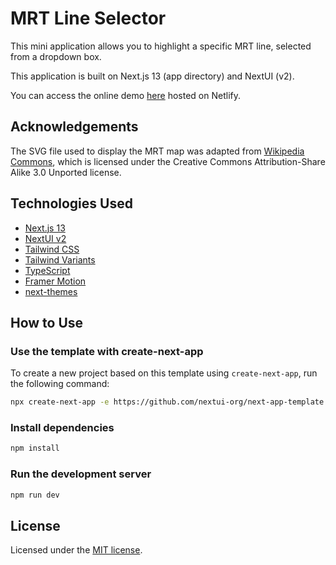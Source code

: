# MRT Line Selector

This mini application allows you to highlight a specific MRT line, selected from a dropdown box.

This application is built on Next.js 13 (app directory) and NextUI (v2).

You can access the online demo [here](https://mrt-line-selector.netlify.app/) hosted on Netlify.

## Acknowledgements
The SVG file used to display the MRT map was adapted from [Wikipedia Commons](https://en.wikipedia.org/wiki/File:Singapore_MRT_and_LRT_System_Map.svg), which is licensed under the Creative Commons Attribution-Share Alike 3.0 Unported license.

## Technologies Used

- [Next.js 13](https://nextjs.org/docs/getting-started)
- [NextUI v2](https://nextui.org/)
- [Tailwind CSS](https://tailwindcss.com/)
- [Tailwind Variants](https://tailwind-variants.org)
- [TypeScript](https://www.typescriptlang.org/)
- [Framer Motion](https://www.framer.com/motion/)
- [next-themes](https://github.com/pacocoursey/next-themes)

## How to Use


### Use the template with create-next-app

To create a new project based on this template using `create-next-app`, run the following command:

```bash
npx create-next-app -e https://github.com/nextui-org/next-app-template
```

### Install dependencies

```bash
npm install
```

### Run the development server

```bash
npm run dev
```

## License

Licensed under the [MIT license](https://github.com/nextui-org/next-app-template/blob/main/LICENSE).

